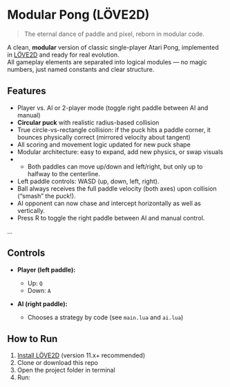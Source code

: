 # Modular Pong (LÖVE2D)

> The eternal dance of paddle and pixel, reborn in modular code.

A clean, **modular** version of classic single-player Atari Pong, implemented in [LÖVE2D](https://love2d.org/) and ready for real evolution.  
All gameplay elements are separated into logical modules — no magic numbers, just named constants and clear structure.

## Features

- Player vs. AI or 2-player mode (toggle right paddle between AI and manual)
- **Circular puck** with realistic radius-based collision
- True circle-vs-rectangle collision: if the puck hits a paddle corner, it bounces physically correct (mirrored velocity about tangent)
- All scoring and movement logic updated for new puck shape
- Modular architecture: easy to expand, add new physics, or swap visuals
- - Both paddles can move up/down and left/right, but only up to halfway to the centerline.
- Left paddle controls: WASD (up, down, left, right).
- Ball always receives the full paddle velocity (both axes) upon collision (“smash” the puck!).
- AI opponent can now chase and intercept horizontally as well as vertically.
- Press R to toggle the right paddle between AI and manual control.


...

## Controls

- **Player (left paddle):**  
  - Up: `Q`  
  - Down: `A`

- **AI (right paddle):**  
  - Chooses a strategy by code (see `main.lua` and `ai.lua`)

## How to Run

1. [Install LÖVE2D](https://love2d.org/) (version 11.x+ recommended)
2. Clone or download this repo
3. Open the project folder in terminal
4. Run:

